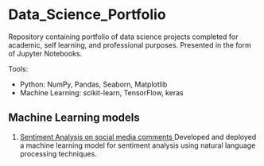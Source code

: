 # Data_Science_Portfolio
Repository containing portfolio of data science projects completed for academic, self learning, and professional purposes. Presented in the form of Jupyter Notebooks.

Tools:
<ul>
  <li> Python: NumPy, Pandas, Seaborn, Matplotlib </li>
  <li> Machine Learning: scikit-learn, TensorFlow, keras </li>
</ul>

## Machine Learning models
1. [Sentiment Analysis on social media comments ](https://github.com/JesusAntonioCortes/data_science_portfolio/blob/main/Sentiment_analysis_social_media_NPL.ipynb) Developed and deployed a machine learning model for sentiment analysis using natural language processing techniques.
